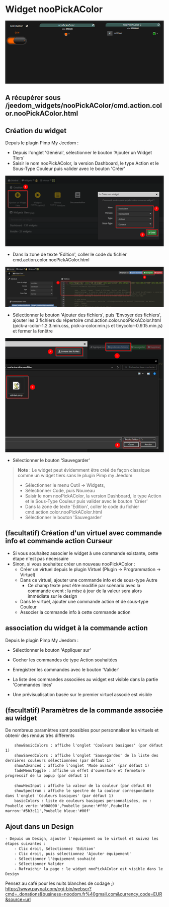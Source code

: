 # Widget nooPickAColor

![](doc/images/nooPickAColorDemo.gif)

## A récupérer sous /jeedom_widgets/nooPickAColor/cmd.action.color.nooPickAColor.html

## Création du widget

Depuis le plugin Pimp My Jeedom :

- Depuis l'onglet 'Général', sélectionner le bouton 'Ajouter un Widget Tiers'
- Saisir le nom nooPickAColor, la version Dashboard, le type Action et le Sous-Type Couleur puis valider avec le bouton 'Créer'

![](../nooSlider/doc/images/pimpWidgetCreation.png)

- Dans la zone de texte 'Edition', coller le code du fichier cmd.action.color.nooPickAColor.html

![](../nooSlider/doc/images/pimpCodeAdd.png)

- Sélectionner le bouton 'Ajouter des fichiers', puis 'Envoyer des fichiers', ajouter les 3 fichiers du répertoire cmd.action.color.nooPickAColor.html (pick-a-color-1.2.3.min.css, pick-a-color.min.js et tinycolor-0.9.15.min.js) et fermer la fenêtre

![](../nooSlider/doc/images/pimpjsFileAdd.png)

- Sélectionner le bouton 'Sauvegarder'

>**Note** : Le widget peut évidemment être créé de façon classique comme un widget tiers sans le plugin Pimp my Jeedom
> - Sélectionner le menu Outil -> Widgets,
> - Sélectionner Code, puis Nouveau
> - Saisir le nom nooPickAColor, la version Dashboard, le type Action et le Sous-Type Couleur puis valider avec le bouton 'Créer'
> - Dans la zone de texte 'Edition', coller le code du fichier cmd.action.color.nooPickAColor.html
> - Sélectionner le bouton 'Sauvegarder'


## (facultatif) Création d'un virtuel avec commande info et commande action Curseur

- Si vous souhaitez associer le widget à une commande existante, cette étape n'est pas nécessaire
- Sinon, si vous souhaitez créer un nouveau nooPickAColor :
	- Créer un virtuel depuis le plugin Virtuel (Plugin -> Programmation -> Virtuel)
	- Dans ce virtuel, ajouter une commande info et de sous-type Autre
		- Ce champ texte peut être modifié par scénario avec la commande event : la mise à jour de la valeur sera alors immédiate sur le design
	- Dans le virtuel, ajouter une commande action et de sous-type Couleur
  - Associer la commande info à cette commande action

## association du widget à la commande action

Depuis le plugin Pimp My Jeedom :

- Sélectionner le bouton 'Appliquer sur'
- Cocher les commandes de type Action souhaitées
- Enregistrer les commandes avec le bouton 'Valider'

- La liste des commandes associées au widget est visible dans la partie 'Commandes liées'
- Une prévisualisation basée sur le premier virtuel associé est visible

## (facultatif) Paramètres de la commande associée au widget

De nombreux paramètres sont possibles pour personnaliser les virtuels et obtenir des rendus très différents

		showBasicColors : affiche l'onglet 'Couleurs basiques' (par défaut 1)
		showSavedColors : affiche l'onglet 'Sauvegardes' de la liste des dernières couleurs sélectionnées (par défaut 1)
		showAdvanced : affiche l'onglet 'Mode avancé' (par défaut 1)
		fadeMenuToggle : affiche un effet d'ouverture et fermeture progressif de la popup (par défaut 1)

		showHexInput : affiche la valeur de la couleur (par défaut 0)
		showSpectrum : affiche le spectre de la couleur correspondante dans l'onglet 'Couleurs basiques' (par défaut 1)
		basicColors : liste de couleurs basiques personnalisées, ex : Poubelle verte:'#008000',Poubelle jaune:'#ff0',Poubelle marron:'#5b3c11',Poubelle bleue:'#00f'

## Ajout dans un Design

	- Depuis un Design, ajouter l'équipement ou le virtuel et suivez les étapes suivantes :
		- Clic droit, Sélectionnez 'Edition'
		- Clic droit, puis sélectionnez 'Ajouter équipement'
		- Sélectionner l'équipement souhaité
		- Sélectionner Valider
		- Rafraichir la page : le widget nooPickAColor est visible dans le Design
		
Pensez au café pour les nuits blanches de codage ;) https://www.paypal.com/cgi-bin/webscr?cmd=_donations&business=noodom.fr%40gmail.com&currency_code=EUR&source=url
